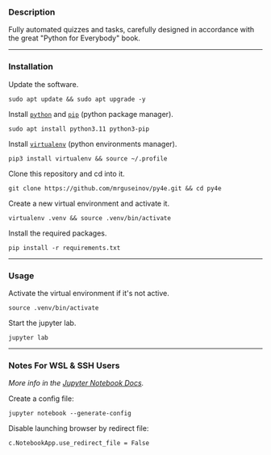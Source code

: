 ### Description

Fully automated quizzes and tasks, carefully designed in accordance with the great "Python for Everybody" book.

---

### Installation

Update the software.
```
sudo apt update && sudo apt upgrade -y
```

Install [`python`](https://www.python.org/) and [`pip`](https://pip.pypa.io/) (python package manager).
```
sudo apt install python3.11 python3-pip
```

Install [`virtualenv`](https://virtualenv.pypa.io/) (python environments manager).
```
pip3 install virtualenv && source ~/.profile
```

Clone this repository and cd into it.
```
git clone https://github.com/mrguseinov/py4e.git && cd py4e
```

Create a new virtual environment and activate it.
```
virtualenv .venv && source .venv/bin/activate
```

Install the required packages.
```
pip install -r requirements.txt
```

---

### Usage

Activate the virtual environment if it's not active.
```
source .venv/bin/activate
```

Start the jupyter lab.
```
jupyter lab
```

---

### Notes For WSL & SSH Users

*More info in the [Jupyter Notebook Docs](https://jupyter-notebook.readthedocs.io/en/stable/config.html).*

Create a config file:
```
jupyter notebook --generate-config
```

Disable launching browser by redirect file:
```
c.NotebookApp.use_redirect_file = False
```
